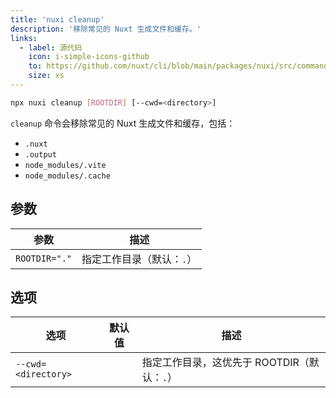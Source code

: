 ```yaml
---
title: 'nuxi cleanup'
description: '移除常见的 Nuxt 生成文件和缓存。'
links:
  - label: 源代码
    icon: i-simple-icons-github
    to: https://github.com/nuxt/cli/blob/main/packages/nuxi/src/commands/cleanup.ts
    size: xs
---
```


<!--cleanup-cmd-->
```bash [Terminal]
npx nuxi cleanup [ROOTDIR] [--cwd=<directory>]
```
<!--/cleanup-cmd-->

`cleanup` 命令会移除常见的 Nuxt 生成文件和缓存，包括：

- `.nuxt`
- `.output`
- `node_modules/.vite`
- `node_modules/.cache`

## 参数

<!--cleanup-args-->
参数 | 描述
--- | ---
`ROOTDIR="."` | 指定工作目录（默认：`.`）
<!--/cleanup-args-->

## 选项

<!--cleanup-opts-->
选项 | 默认值 | 描述
--- | --- | ---
`--cwd=<directory>` |  | 指定工作目录，这优先于 ROOTDIR（默认：`.`）
<!--/cleanup-opts-->
